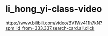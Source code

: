 # li_hong_yi-class-video
https://www.bilibili.com/video/BV1Wv411h7kN?spm_id_from=333.337.search-card.all.click
